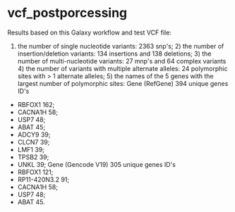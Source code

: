 # vcf_postporcessing

Results based on this Galaxy workflow and test VCF file:

1) the number of single nucleotide variants: 2363 snp's; 2) the number of insertion/deletion variants: 134 insertions and 138 deletions; 3) the number of multi-nucleotide variants: 27 mnp's and 64 complex variants 4) the number of variants with multiple alternate alleles: 24 polymorphic sites with > 1 alternate alleles; 5) the names of the 5 genes with the largest number of polymorphic sites:
Gene (RefGene) 394 unique genes ID's
- RBFOX1	162;
- CACNA1H	58;
- USP7	48;
- ABAT	45;
- ADCY9	39;
- CLCN7	39;
- LMF1	39;
- TPSB2	39;
- UNKL	39;
Gene (Gencode V19) 305 unique genes ID's
- RBFOX1	121;
- RP11-420N3.2	91;
- CACNA1H	58;
- USP7	48;
- ABAT	45.
